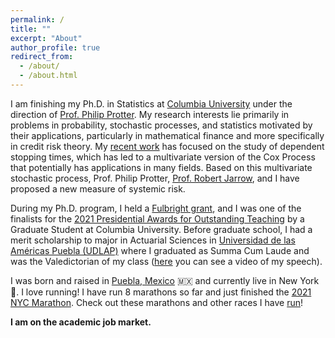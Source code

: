 ```yaml
---
permalink: /
title: ""
excerpt: "About"
author_profile: true
redirect_from:
  - /about/
  - /about.html
---
```


I am finishing my Ph.D. in Statistics at [Columbia University](https://stat.columbia.edu) under the direction of [Prof. Philip Protter](http://www.stat.columbia.edu/~protter/). My research interests lie primarily in problems in probability, stochastic processes, and statistics motivated by their applications, particularly in mathematical finance and more specifically in credit risk theory. My [recent work](/publications/) has focused on the study of dependent stopping times, which has led to a multivariate version of the Cox Process that potentially has applications in many fields. Based on this multivariate stochastic process, Prof. Philip Protter, [Prof. Robert Jarrow](https://www.johnson.cornell.edu/faculty-research/faculty/raj15/), and I have proposed a new measure of systemic risk.

During my Ph.D. program, I held a [Fulbright grant](https://us.fulbrightonline.org/), and I was one of the finalists for the [2021 Presidential Awards for Outstanding Teaching](https://provost.columbia.edu/content/presidential-awards-outstanding-teaching) by a Graduate Student at Columbia University. Before graduate school, I had a merit scholarship to major in Actuarial Sciences in [Universidad de las Américas Puebla (UDLAP)](https://www.udlap.mx/web/en/) where I graduated as Summa Cum Laude and was the Valedictorian of my class ([here](https://youtu.be/5GwOKZw3wdo?t=4943) you can see a video of my speech).

I was born and raised in [Puebla, Mexico](https://en.wikipedia.org/wiki/Puebla_(city)) 🇲🇽 and currently live in New York 🗽. I love running! I have run 8 marathons so far and just finished the [2021 NYC Marathon](/images/ale-quintos-nyc-marathon-2021.jpeg). Check out these marathons and other races I have [run](/runs/)!

**I am on the academic job market.**

